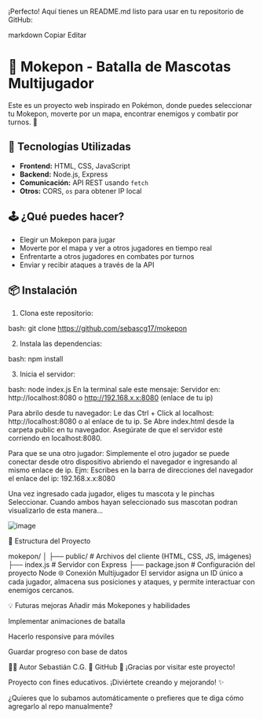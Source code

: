 ¡Perfecto! Aquí tienes un README.md listo para usar en tu repositorio de GitHub:

markdown
Copiar
Editar
# 🐾 Mokepon - Batalla de Mascotas Multijugador

Este es un proyecto web inspirado en Pokémon, donde puedes seleccionar tu Mokepon, moverte por un mapa, encontrar enemigos y combatir por turnos. 🚀

## 🔧 Tecnologías Utilizadas

- **Frontend:** HTML, CSS, JavaScript
- **Backend:** Node.js, Express
- **Comunicación:** API REST usando `fetch`
- **Otros:** CORS, `os` para obtener IP local

## 🕹️ ¿Qué puedes hacer?

- Elegir un Mokepon para jugar
- Moverte por el mapa y ver a otros jugadores en tiempo real
- Enfrentarte a otros jugadores en combates por turnos
- Enviar y recibir ataques a través de la API

## 📦 Instalación

1. Clona este repositorio:

  bash:
  git clone https://github.com/sebascg17/mokepon


2. Instala las dependencias:

  bash:
  npm install

3. Inicia el servidor:

  bash:
  node index.js
  En la terminal sale este mensaje: 
  Servidor en: http://localhost:8080 o http://192.168.x.x:8080 (enlace de tu ip)
  
  Para abrilo desde tu navegador:
  Le das Ctrl + Click al localhost: http://localhost:8080 o al enlace de tu ip.
  Se Abre index.html desde la carpeta public en tu navegador. Asegúrate de que el servidor esté corriendo en localhost:8080.
  
  Para que se una otro jugador:
  Simplemente el otro jugador se puede conectar desde otro dispositivo abriendo el navegador e ingresando al mismo enlace de ip.
  Ejm: Escribes en la barra de direcciones del navegador el enlace del ip:
  192.168.x.x:8080 
  
  Una vez ingresado cada jugador, eliges tu mascota y le pinchas Seleccionar.
  Cuando ambos hayan seleccionado sus mascotan podran visualizarlo de esta manera...
  
  ![image](https://github.com/user-attachments/assets/bbd78d77-eaf2-45d7-8bb7-9cc29f3e1a08)


📂 Estructura del Proyecto

mokepon/
│
├── public/              # Archivos del cliente (HTML, CSS, JS, imágenes)
├── index.js             # Servidor con Express
├── package.json         # Configuración del proyecto Node
🌐 Conexión Multijugador
El servidor asigna un ID único a cada jugador, almacena sus posiciones y ataques, y permite interactuar con enemigos cercanos.

💡 Futuras mejoras
Añadir más Mokepones y habilidades

Implementar animaciones de batalla

Hacerlo responsive para móviles

Guardar progreso con base de datos

👨‍💻 Autor
Sebastián C.G.
📍 GitHub
🚀 ¡Gracias por visitar este proyecto!

Proyecto con fines educativos. ¡Diviértete creando y mejorando! ✨


¿Quieres que lo subamos automáticamente o prefieres que te diga cómo agregarlo al repo manualmente?






